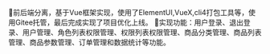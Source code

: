 前后端分离，基于Vue框架实现，使用了ElementUI,VueX,cli4打包工具等，使用Gitee托管，最后完成实现了项目优化上线。
实现功能：用户登录、退出登录、用户管理、角色列表权限管理、权限列表权限管理、商品分类管理、商品列表管理、商品参数管理、订单管理和数据统计等功能。

